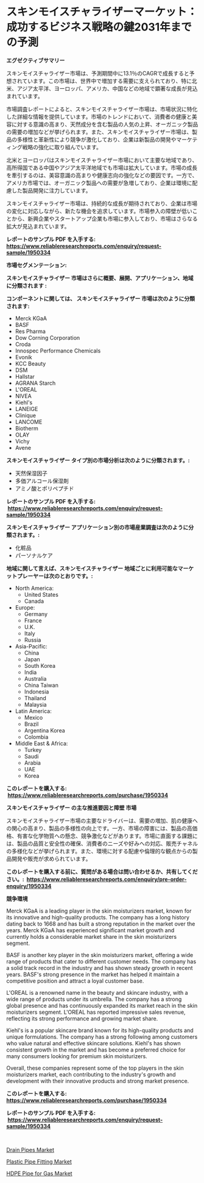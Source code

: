 <p><h1>スキンモイスチャライザーマーケット：成功するビジネス戦略の鍵2031年までの予測</h1></p><p><strong>エグゼクティブサマリー</strong></p>
<p><p>スキンモイスチャライザー市場は、予測期間中に13.1％のCAGRで成長すると予想されています。この市場は、世界中で増加する需要に支えられており、特に北米、アジア太平洋、ヨーロッパ、アメリカ、中国などの地域で顕著な成長が見込まれています。</p><p>市場調査レポートによると、スキンモイスチャライザー市場は、市場状況に特化した詳細な情報を提供しています。市場のトレンドにおいて、消費者の健康と美容に対する意識の高まり、天然成分を含む製品の人気の上昇、オーガニック製品の需要の増加などが挙げられます。また、スキンモイスチャライザー市場は、製品の多様性と革新性により競争が激化しており、企業は新製品の開発やマーケティング戦略の強化に取り組んでいます。</p><p>北米とヨーロッパはスキンモイスチャライザー市場において主要な地域であり、高所得国である中国やアジア太平洋地域でも市場は拡大しています。市場の成長を牽引するのは、美容意識の高まりや健康志向の強化などの要因です。一方で、アメリカ市場では、オーガニック製品への需要が急増しており、企業は環境に配慮した製品開発に注力しています。</p><p>スキンモイスチャライザー市場は、持続的な成長が期待されており、企業は市場の変化に対応しながら、新たな機会を追求しています。市場参入の障壁が低いことから、新興企業やスタートアップ企業も市場に参入しており、市場はさらなる拡大が見込まれています。</p></p>
<p><strong>レポートのサンプル PDF を入手する: <a href="https://www.reliableresearchreports.com/enquiry/request-sample/1950334">https://www.reliableresearchreports.com/enquiry/request-sample/1950334</a></strong></p>
<p><strong>市場セグメンテーション:</strong></p>
<p><strong> スキンモイスチャライザー 市場はさらに概要、展開、アプリケーション、地域に分類されます :</strong></p>
<p><strong>コンポーネントに関しては、 スキンモイスチャライザー 市場は次のように分類されます: &nbsp;</strong></p>
<p><ul><li>Merck KGaA</li><li>BASF</li><li>Res Pharma</li><li>Dow Corning Corporation</li><li>Croda</li><li>Innospec Performance Chemicals</li><li>Evonik</li><li>KCC Beauty</li><li>DSM</li><li>Hallstar</li><li>AGRANA Starch</li><li>L'OREAL</li><li>NIVEA</li><li>Kiehl's</li><li>LANEIGE</li><li>Clinique</li><li>LANCOME</li><li>Biotherm</li><li>OLAY</li><li>Vichy</li><li>Avene</li></ul></p>
<p><strong> スキンモイスチャライザー タイプ別の市場分析は次のように分類されます。:</strong></p>
<p><ul><li>天然保湿因子</li><li>多価アルコール保湿剤</li><li>アミノ酸とポリペプチド</li></ul></p>
<p><strong>レポートのサンプル PDF を入手する: &nbsp;<a href="https://www.reliableresearchreports.com/enquiry/request-sample/1950334">https://www.reliableresearchreports.com/enquiry/request-sample/1950334</a></strong></p>
<p><strong> スキンモイスチャライザー アプリケーション別の市場産業調査は次のように分類されます。:</strong></p>
<p><ul><li>化粧品</li><li>パーソナルケア</li></ul></p>
<p><strong>地域に関して言えば、スキンモイスチャライザー 地域ごとに利用可能なマーケットプレーヤーは次のとおりです。:</strong></p>
<p><ul>
    <li>
        North America:
        <ul>
            <li>United States</li>
            <li>Canada</li>
        </ul>
    </li>
    <li>
        Europe:
        <ul>
            <li>Germany</li>
            <li>France</li>
            <li>U.K.</li>
            <li>Italy</li>
            <li>Russia</li>
        </ul>
    </li>
    <li>
        Asia-Pacific:
        <ul>
            <li>China</li>
            <li>Japan</li>
            <li>South Korea</li>
            <li>India</li>
            <li>Australia</li>
            <li>China Taiwan</li>
            <li>Indonesia</li>
            <li>Thailand</li>
            <li>Malaysia</li>
        </ul>
    </li>
    <li>
        Latin America:
        <ul>
            <li>Mexico</li>
            <li>Brazil</li>
            <li>Argentina Korea</li>
            <li>Colombia</li>
        </ul>
    </li>
    <li>
        Middle East & Africa:
        <ul>
            <li>Turkey</li>
            <li>Saudi</li>
            <li>Arabia</li>
            <li>UAE</li>
            <li>Korea</li>
        </ul>
    </li>
    </ul></p>
<p><strong>このレポートを購入する: &nbsp;<a href="https://www.reliableresearchreports.com/purchase/1950334">https://www.reliableresearchreports.com/purchase/1950334</a></strong></p>
<p><strong>スキンモイスチャライザー の主な推進要因と障壁 市場</strong></p>
<p><p>スキンモイスチャライザー市場の主要なドライバーは、需要の増加、肌の健康への関心の高まり、製品の多様性の向上です。一方、市場の障害には、製品の高価格、有害な化学物質への懸念、競争激化などがあります。市場に直面する課題には、製品の品質と安全性の確保、消費者のニーズや好みへの対応、販売チャネルの多様化などが挙げられます。また、環境に対する配慮や倫理的な観点からの製品開発や販売が求められています。</p></p>
<p><strong>このレポートを購入する前に、質問がある場合は問い合わせるか、共有してください。:&nbsp; <a href="https://www.reliableresearchreports.com/enquiry/pre-order-enquiry/1950334">https://www.reliableresearchreports.com/enquiry/pre-order-enquiry/1950334</a></strong></p>
<p><strong>競争環境</strong></p>
<p><p>Merck KGaA is a leading player in the skin moisturizers market, known for its innovative and high-quality products. The company has a long history dating back to 1668 and has built a strong reputation in the market over the years. Merck KGaA has experienced significant market growth and currently holds a considerable market share in the skin moisturizers segment.</p><p>BASF is another key player in the skin moisturizers market, offering a wide range of products that cater to different customer needs. The company has a solid track record in the industry and has shown steady growth in recent years. BASF's strong presence in the market has helped it maintain a competitive position and attract a loyal customer base.</p><p>L'OREAL is a renowned name in the beauty and skincare industry, with a wide range of products under its umbrella. The company has a strong global presence and has continuously expanded its market reach in the skin moisturizers segment. L'OREAL has reported impressive sales revenue, reflecting its strong performance and growing market share.</p><p>Kiehl's is a popular skincare brand known for its high-quality products and unique formulations. The company has a strong following among customers who value natural and effective skincare solutions. Kiehl's has shown consistent growth in the market and has become a preferred choice for many consumers looking for premium skin moisturizers.</p><p>Overall, these companies represent some of the top players in the skin moisturizers market, each contributing to the industry's growth and development with their innovative products and strong market presence.</p></p>
<p><strong>このレポートを購入する: &nbsp; <a href="https://www.reliableresearchreports.com/purchase/1950334">https://www.reliableresearchreports.com/purchase/1950334</a></strong></p>
<p><strong>レポートのサンプル PDF を入手する: &nbsp;<a href="https://www.reliableresearchreports.com/enquiry/request-sample/1950334">https://www.reliableresearchreports.com/enquiry/request-sample/1950334</a></strong><strong></strong></p>
<p>&nbsp;</p>
<p><p><a href="https://github.com/marloy8/Market-Research-Report-List-3/blob/main/drain-pipes-market.md">Drain Pipes Market</a></p><p><a href="https://github.com/jj19131/Market-Research-Report-List-1/blob/main/plastic-pipe-fitting-market.md">Plastic Pipe Fitting Market</a></p><p><a href="https://github.com/jodemen/Market-Research-Report-List-1/blob/main/hdpe-pipe-for-gas-market.md">HDPE Pipe for Gas Market</a></p></p>